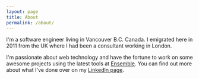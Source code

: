 ```yaml
---
layout: page
title: About
permalink: /about/
---
```


I'm a software engineer living in Vancouver B.C. Canada. I emigrated here in 2011 from the UK where I had been a consultant working in London. 

I'm passionate about web technology and have the fortune to work on some awesome projects using the latest tools at [Ensemble](http://www.ensemble.com). You can find out more about what I've done over on my [LinkedIn page](https://ca.linkedin.com/in/stewardm).

